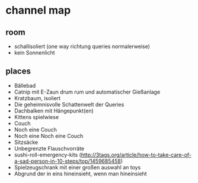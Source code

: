 # channel map
## room
* schallisoliert (one way richtung queries normalerweise)
* kein Sonnenlicht

## places
* Bällebad
* Catnip mit E-Zaun drum rum und automatischer Gießanlage
* Kratzbaum, isoliert
* Die geheimnisvolle Schattenwelt der Queries
* Dachbalken mit Hängepunkt(en)
* Kittens spielwiese
* Couch
* Noch eine Couch
* Noch eine Noch eine Couch
* Sitzsäcke
* Unbegrenzte Flauschvorräte
* sushi-roll-emergency-kits (http://3tags.org/article/how-to-take-care-of-a-sad-person-in-10-steps/top/1459685458)
* Spielzeugschrank mit einer großen auswahl an toys
* Abgrund der in eins hineinsieht, wenn man hineinsieht
